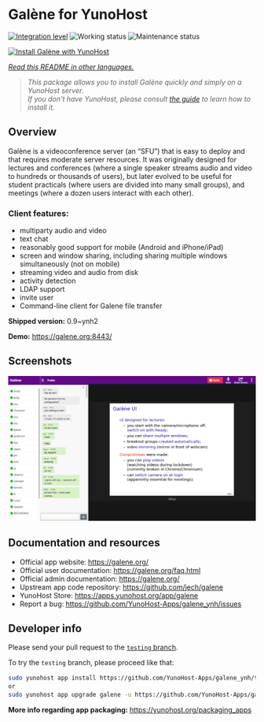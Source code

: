 <!--
N.B.: This README was automatically generated by <https://github.com/YunoHost/apps/tree/master/tools/readme_generator>
It shall NOT be edited by hand.
-->

# Galène for YunoHost

[![Integration level](https://dash.yunohost.org/integration/galene.svg)](https://dash.yunohost.org/appci/app/galene) ![Working status](https://ci-apps.yunohost.org/ci/badges/galene.status.svg) ![Maintenance status](https://ci-apps.yunohost.org/ci/badges/galene.maintain.svg)

[![Install Galène with YunoHost](https://install-app.yunohost.org/install-with-yunohost.svg)](https://install-app.yunohost.org/?app=galene)

*[Read this README in other languages.](./ALL_README.md)*

> *This package allows you to install Galène quickly and simply on a YunoHost server.*  
> *If you don't have YunoHost, please consult [the guide](https://yunohost.org/install) to learn how to install it.*

## Overview

Galène is a videoconference server (an “SFU”) that is easy to deploy and that requires moderate server resources. It was originally designed for lectures and conferences (where a single speaker streams audio and video to hundreds or thousands of users), but later evolved to be useful for student practicals (where users are divided into many small groups), and meetings (where a dozen users interact with each other).

### Client features:

- multiparty audio and video
- text chat
- reasonably good support for mobile (Android and iPhone/iPad)
- screen and window sharing, including sharing multiple windows simultaneously (not on mobile)
- streaming video and audio from disk
- activity detection
- LDAP support
- invite user
- Command-line client for Galene file transfer


**Shipped version:** 0.9~ynh2

**Demo:** <https://galene.org:8443/>

## Screenshots

![Screenshot of Galène](./doc/screenshots/screenshot.png)

## Documentation and resources

- Official app website: <https://galene.org/>
- Official user documentation: <https://galene.org/faq.html>
- Official admin documentation: <https://galene.org/>
- Upstream app code repository: <https://github.com/jech/galene>
- YunoHost Store: <https://apps.yunohost.org/app/galene>
- Report a bug: <https://github.com/YunoHost-Apps/galene_ynh/issues>

## Developer info

Please send your pull request to the [`testing` branch](https://github.com/YunoHost-Apps/galene_ynh/tree/testing).

To try the `testing` branch, please proceed like that:

```bash
sudo yunohost app install https://github.com/YunoHost-Apps/galene_ynh/tree/testing --debug
or
sudo yunohost app upgrade galene -u https://github.com/YunoHost-Apps/galene_ynh/tree/testing --debug
```

**More info regarding app packaging:** <https://yunohost.org/packaging_apps>
